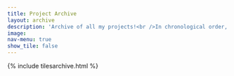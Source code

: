 ```yaml
---
title: Project Archive
layout: archive
description: 'Archive of all my projects!<br />In chronological order, this page is constantly updated as I am continuing to document all my work. <br />Last update: Jan 03, 2021'
image: 
nav-menu: true
show_tile: false
---
```

{% include tilesarchive.html %}
<!-- Main -->


